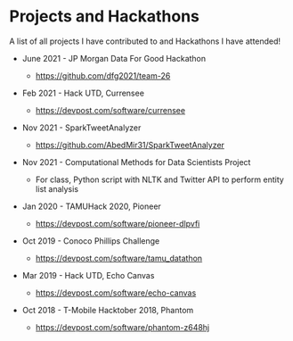 # Projects and Hackathons
A list of all projects I have contributed to and Hackathons I have attended! 
* June 2021 - JP Morgan Data For Good Hackathon
  * https://github.com/dfg2021/team-26

* Feb 2021 - Hack UTD, Currensee
  * https://devpost.com/software/currensee

* Nov 2021 - SparkTweetAnalyzer
  * https://github.com/AbedMir31/SparkTweetAnalyzer

* Nov 2021 - Computational Methods for Data Scientists Project
  * For class, Python script with NLTK and Twitter API to perform entity list analysis

* Jan 2020 - TAMUHack 2020, Pioneer
  * https://devpost.com/software/pioneer-dlpvfi

* Oct 2019 - Conoco Phillips Challenge
  * https://devpost.com/software/tamu_datathon

* Mar 2019 - Hack UTD, Echo Canvas
  * https://devpost.com/software/echo-canvas

* Oct 2018 - T-Mobile Hacktober 2018, Phantom
  * https://devpost.com/software/phantom-z648hj
